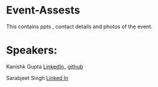 # Event-Assests
This contains ppts , contact details and photos of the event.

# Speakers:

Kanishk Gupta
[LinkedIn](https://linkedin.com/in/gkanishk)_
[github](github.com/gkanishk)

Sarabjeet Singh
[Linked In](https://www.linkedin.com/in/sarabs3/)

